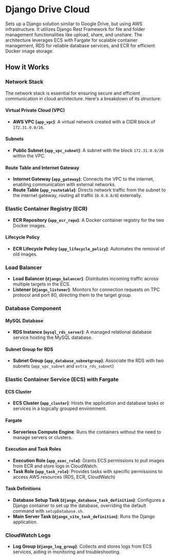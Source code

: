 # Django Drive Cloud

Sets up a Django solution similar to Google Drive, but using AWS infrastructure. It utilizes Django Rest Framework for file and folder management functionalities like upload, share, and unshare. The architecture leverages ECS with Fargate for scalable container management, RDS for reliable database services, and ECR for efficient Docker image storage.


## How it Works

### Network Stack

The network stack is essential for ensuring secure and efficient communication in cloud architecture. Here's a breakdown of its structure:

#### Virtual Private Cloud (VPC)

- **AWS VPC (`app_vpc`)**: A virtual network created with a CIDR block of `172.31.0.0/16`.

#### Subnets

- **Public Subnet (`app_vpc_subnet`)**: A subnet with the block `172.31.0.0/20` within the VPC.

#### Route Table and Internet Gateway

- **Internet Gateway (`app_gateway`)**: Connects the VPC to the internet, enabling communication with external networks.
- **Route Table (`app_routetable`)**: Directs network traffic from the subnet to the internet gateway, routing all traffic (`0.0.0.0/0`) externally.

### Elastic Container Registry (ECR)

- **ECR Repository (`app_ecr_repo`)**: A Docker container registry for the two Docker images.

#### Lifecycle Policy

- **ECR Lifecycle Policy (`app_lifecycle_policy`)**: Automates the removal of old images.

### Load Balancer

- **Load Balancer (`django_balancer`)**: Distributes incoming traffic across multiple targets in the ECS.
- **Listener (`django_listener`)**: Monitors for connection requests on TPC protocol and port 80, directing them to the target group.

### Database Component

#### MySQL Database

- **RDS Instance (`mysql_rds_server`)**: A managed relational database service hosting the MySQL database.

#### Subnet Group for RDS

- **Subnet Group (`app_database_subnetgroup`)**: Associate the RDS with two subnets (`app_vpc_subnet` and `extra_rds_subnet`)

### Elastic Container Service (ECS) with Fargate

#### ECS Cluster

- **ECS Cluster (`app_cluster`)**: Hosts the application and database tasks or services in a logically grouped environment.

#### Fargate

- **Serverless Compute Engine**: Runs the containers without the need to manage servers or clusters.

#### Execution and Task Roles

- **Execution Role (`app_exec_role`)**: Grants ECS permissions to pull images from ECR and store logs in CloudWatch.
- **Task Role (`app_task_role`)**: Provides tasks with specific permissions to access AWS resources (RDS, ECR, CloudWatch)

#### Task Definitions

- **Database Setup Task (`django_database_task_definition`)**: Configures a Django container to set up the database, overriding the default command with `setupDatabase.sh`.
- **Main Server Task (`django_site_task_definition`)**: Runs the Django application.

### CloudWatch Logs

- **Log Group (`django_log_group`)**: Collects and stores logs from ECS services, aiding in monitoring and troubleshooting.

